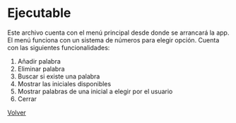 # Ejecutable

Este archivo cuenta con el menú principal desde donde se arrancará la app. El menú funciona con un sistema de números para elegir opción. Cuenta con las siguientes funcionalidades:

1. Añadir palabra
2. Eliminar palabra
3. Buscar si existe una palabra
4. Mostrar las iniciales disponibles
5. Mostrar palabras de una inicial a elegir por el usuario
6. Cerrar

[Volver](../../../../README.md)